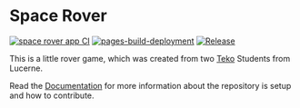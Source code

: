 # Space Rover

[![space rover app CI](https://github.com/teko-L-TIN-22-Di-a/rover/actions/workflows/rover-CI.yml/badge.svg?branch=main)](https://github.com/teko-L-TIN-22-Di-a/rover/actions/workflows/rover-CI.yml)
[![pages-build-deployment](https://github.com/teko-L-TIN-22-Di-a/rover/actions/workflows/pages/pages-build-deployment/badge.svg)](https://github.com/teko-L-TIN-22-Di-a/rover/actions/workflows/pages/pages-build-deployment)
[![Release](https://github.com/teko-L-TIN-22-Di-a/rover/actions/workflows/rover-release.yml/badge.svg?branch=main)](https://github.com/teko-L-TIN-22-Di-a/rover/actions/workflows/rover-release.yml)

This is a little rover game, which was created from two [Teko] Students from Lucerne.

Read the [Documentation] for more information about the repository is setup and how to contribute.

[Teko]: https://www.teko.ch/
[Documentation]: https://teko-l-tin-22-di-a.github.io/rover/
